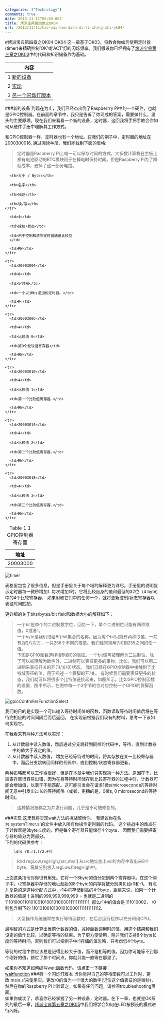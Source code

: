```yaml
---
categories: ["Technology"]
comments: true
date: 2013-11-11T00:00:00Z
title: 烤派宝典第四章之OK04
url: /2013/11/11/kao-pai-bao-dian-di-si-zhang-zhi-ok04/
---
```


#烤派宝典第四章之OK04
OK04 这一章基于OK03，将教会你如何使用定时器(timer)来精确控制’OK’或’ACT’灯的闪烁频率。我们假设你已经拥有了[烤派宝典第三章之OK03](http://Tomcat.no-ip.biz/blog/2013/11/09/kao-pai-bao-dian-di-san-zhang-zhi-ok03/)中的代码和知识储备作为基础。   

|内容       |
|---------- |
|1 [新的设备](#ANewDevice) |
|2 [实现](#Implementation) |
|3 [另一个闪烁灯版本](#AnotherBlinkingLight) |

###新的设备<a name="ANewDevice"></a>
到现在为止，我们已经杰出倒了Raspberrry Pi中的一个硬件，也就是GPIO控制器。在前面的章节中，我只是告诉了你现成的答案，需要做什么，里头的主要原理。现在我们来看看一个新的设备，定时器，这回我将手把手教会你如何从硬件手册中理解其工作方式。    

和GPIO控制器一样，定时器也有一个地址。在我们的例子中，定时器的地址在2000300016, 通过阅读手册，我们能找到下面的表格:    

> 定时器是Raspberry Pi上唯一可以保存时间的方式。大多数计算机在主板上都有电池驱动的RTC模块用于在掉电时保持时间。但是Raspberry Pi为了降低成本，去掉了这一部分电路。    

<table>
  <caption>
    Table 1.1 GPIO控制器寄存器 
  </caption>

  <thead>
    <tr>
      <th>地址</th>

      <th>大小 / Bytes</th>

      <th>名字</th>

      <th>描述</th>

      <th>读/写</th>
    </tr>
  </thead>

  <tbody>
    <tr>
      <td>20003000</td>

      <td>4</td>

      <td>控制/状态</td>

      <td>用于控制和清除定时器通道比较位
      </td>

      <td>RW</td>
    </tr>

    <tr>
      <td>20003004</td>

      <td>8</td>

      <td>定时器</td>

      <td>一个以1MHz递加的定时器。</td>

      <td>R</td>
    </tr>

    <tr>
      <td>2000300C</td>

      <td>4</td>

      <td>比较值 0</td>

      <td>第0个比较值寄存器</td>

      <td>RW</td>
    </tr>

    <tr>
      <td>20003010</td>

      <td>4</td>

      <td>比较值 1</td>

      <td>第一个比较值寄存器.</td>

      <td>RW</td>
    </tr>

    <tr>
      <td>20003014</td>

      <td>4</td>

      <td>比较值 2</td>

      <td>第二个比较值寄存器.</td>

      <td>RW</td>
    </tr>

    <tr>
      <td>20003018</td>

      <td>4</td>

      <td>比较值 3</td>

      <td>第三个比较值寄存器.</td>

      <td>RW</td>
    </tr>
  </tbody>
</table>

![timer](/images/systemTimer.png)

表格里包含了很多信息，但是手册里关于每个域的解释更为详尽。手册里的说明显示定时器每一微秒增加1. 每次增加1时，它将比较自身的值和最低的32位（4 byte)中的4个比较寄存器， 如果附和它们中的任何一个，就将更新控制/状态寄存器以表征时间匹配。    

更详细的关于bits/bytes/bit field和数据大小的解释如下：    
> 一个bit是单个的二进制数字位，回忆一下，单个二进制位只能有两种取值，0或者1。<br> 一个byte是我们取给8个bit集合的名称。因为每个bit只能有两种取值，一共有2的八次方，一共256个不同的取值。我们经常理解为0到255之间的任一值。<br> 下图是GPIO函数选择控制器0的表征。一个bit域可被理解为二进制位，除了可以被理解为数字外，二进制可以表征更多的事物。比如，我们可以用二进制来表征开关的开(1)/关(0)状态。 我们已经在GPIO控制器中接触到了比特域表征的值，用于描述一个管脚的开/关。 有时候我们需要表征更多的状态，我们就可以将很多个比特位链接起来，如图所示。比如GPIO控制函数的设置，图中所示，在图中每一个3字节的位对应控制一个GPIO的管脚函数。    

![gpioControllerFunctionSelect](/images/gpioControllerFunctionSelect.png)

我们的目的是实现一个可以输入等待时间值的函数，函数读取等待时间值后将在等待完相应的时间间隔后而后返回。 在实现前根据我们现有的材料，思考一下该如何实现它。    

在我看来有两种方法可以实现：   

1.  从计数器中读入数值，然后通过分支跳转到同样的代码中，等待，直到计数器中的值大于设定的值。    
2.  从计数器中读入数值， 增加已经等待过的时间，将其存放在某一比较寄存器中，而后分支跳转回同样的代码中，直到控制/状态寄存器更新。   

两种策略都可以工作得很好，但是在本章中我们只实现第一种方法。原因在于，比较寄存器很容易出错，因为在将等待时间储存到比较寄存器的过程中时，计数器可能会增加值，以至于不能匹配。这可能引发会在请求1微s(microsecond)的等待时间无意中引发出过长的等待间隙（或者，更糟的是，0微s, 0 microsecond的等待时间)。    
> 这种情况被称之为并发行问题，几乎是不可被修复的。     

###实现<a name="Implementation"></a>
这里我将实现wait方法的挑战留给你。 我建议你在名为'systemTimer.s'的文件中放入所有你操作定时器的代码。 这个挑战中的难点在于计数器是8byte长度的，但是每个寄存器只能储存4个byte， 因而我们需要把寄存器的值分为两部分。   
下列的代码供参考：

```
	ldrd r0,r1,[r2,#4]
```

> ldrd regLow,regHigh,[src,#val] 从src地址加上val的内存中取出来8个byte，将其分别放入regLow和regHigh中。

上面这条指令对你很有用处。它将一个8byte的值分配到两个寄存器中。在这个例子中，r2寄存器中存储的地址起始的8个byte的内存将被分别拷贝给r0和r1。 有点儿复杂的是这种分配方式中，r1中将存储到高的4个byte，距离来说，如果一个计数器的值是十进制的999,999,999,999 = 也就是二进制的1110100011010100101001010000111111111111, 那么r1中的值会是 111010002， r0 则包含剩下的 110101001010010100001111111111112.

> 大型操作系统通常在执行等待函数时，在后台运行程序以充分利用CPU。    

最明智的方式是计算出当前计数器的值，减掉函数调用时的值，用这个结果和我们设定的值作比较，以确定等待的结束。为了更方便使用，除非我们支持8个byte长度的等待时间，否则我们可以把例子中r1存储的值忽略，只考虑低4个byte。    

等待的过程中你应该总是记得比较大于值，而不是相等的值。因为你可能等不到那个刚好的值，错过了那个时间点，你就只能一直等在那里了。   

如果你不知道如何编写wait函数代码，请点击一下链接：   
[waitfunction](http://waitfunction.com)
###另一个闪烁灯版本<a name="AnotherBlinkingLight"></a>
当你觉得自己的等待函数可以工作时，更改'main.s'来使用它。更改r0的值为一个很大的数字(记住这个值表征的是微秒)， 然后在你的Raspberry Pi上验证之。如果有任何问题，请参阅troubleshooting页面。   
如果你成功了，恭喜你已经掌握了另一种设备，定时器。在下一章，也就是OK系列的最后一章，[烤派宝典第五章之OK05](http://tbd.com)中我们将学会如何在LED按预设的模式进行闪烁。
